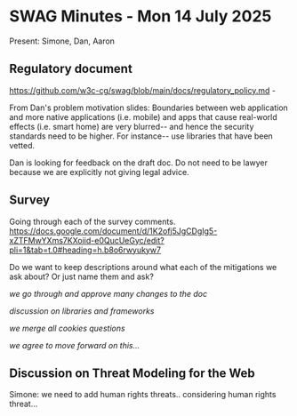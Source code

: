 # SWAG Minutes - Mon 14 July 2025

Present: Simone, Dan, Aaron

## Regulatory document

https://github.com/w3c-cg/swag/blob/main/docs/regulatory_policy.md - 

From Dan's problem motivation slides: Boundaries between web application and more native applications (i.e. mobile) and apps that cause real-world effects (i.e. smart home) are very blurred-- and hence the security standards need to be higher. For instance-- use libraries that have been vetted.

Dan is looking for feedback on the draft doc. Do not need to be lawyer because we are explicitly not giving legal advice.

## Survey

Going through each of the survey comments. https://docs.google.com/document/d/1K2ofj5JgCDgIg5-xZTFMwYXms7KXoiid-e0QucUeGyc/edit?pli=1&tab=t.0#heading=h.b8o6rwyukyw7

Do we want to keep descriptions around what each of the mitigations we ask about? Or just name them and ask?

*we go through and approve many changes to the doc*

*discussion on libraries and frameworks*

*we merge all cookies questions*

*we agree to move forward on this...*

## Discussion on Threat Modeling for the Web

Simone: we need to add human rights threats.. considering human rights threat... 
